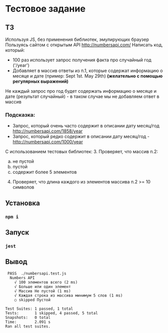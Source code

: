 # Тестовое задание

## ТЗ
Используя JS, без применения библиотек, эмулирующих браузер
Пользуясь сайтом с открытым API http://numbersapi.com/
Написать код, который:
- 100 раз использует запрос получения факта про случайный год ('/year')
- Добавляет в массив ответы из п.1, которые содержат информацию о месяце и дате (пример: Sept 1st. May 29th)
__(желательно с помощью регулярных выражений)__

Не каждый запрос про год будет содержать информацию о месяце и дате (результат случайный) - в таком случае мы не добавляем ответ в массив

### Подсказка:
* Запрос, который очень часто содержит в описании дату месяц/год http://numbersapi.com/1858/year
* Запрос, который редко содержит в описании дату месяц/год  - http://numbersapi.com/1000/year

С использованием тестовых библиотек:
3. Проверяет, что массив п.2:
    <ol type="a">
      <li>не пустой</li>
      <li>пустой</li>
      <li>содержит более 5 элементов</li>
    </ol>

4. Проверяет, что длина каждого из элементов массива п.2 >= 10 символов

## Установка
### `npm i`

## Запуск
### `jest`

## Вывод
```shell
 PASS  ./numbersapi.test.js
  Numbers API
    √ 100 элементов всего (2 ms)
    √ Больше или один элемент
    √ Массив Не пустой (1 ms)
    √ Каждая строка из массива минимум 5 слов (1 ms)
    ○ skipped Пустой

Test Suites: 1 passed, 1 total
Tests:       1 skipped, 4 passed, 5 total
Snapshots:   0 total
Time:        2.091 s
Ran all test suites.

```